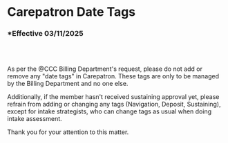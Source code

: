 # Carepatron Date Tags

### \*Effective 03/11/2025

<br></br>

As per the @CCC Billing Department's request, please do not add or remove any "date tags" in Carepatron. These tags are only to be managed by the Billing Department and no one else.

Additionally, if the member hasn't received sustaining approval yet, please refrain from adding or changing any tags (Navigation, Deposit, Sustaining), except for intake strategists, who can change tags as usual when doing intake assessment.

Thank you for your attention to this matter.
